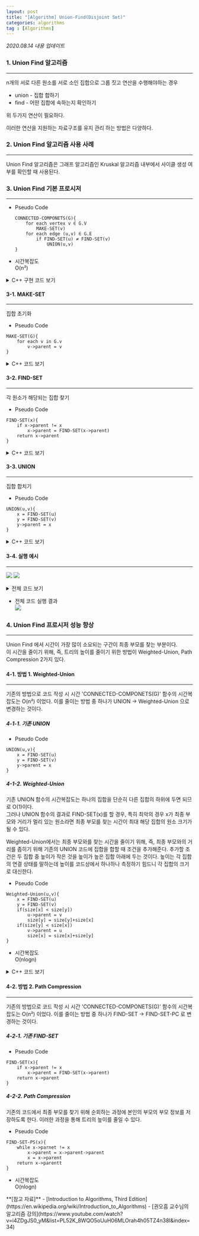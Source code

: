 ```yaml
---
layout: post
title: "[Algorithm] Union-Find(Disjoint Set)"
categories: algorithms
tag : [Algorithms]
---
```


_2020.08.14 내용 업데이트_

### 1. Union Find 알고리즘
---
n개의 서로 다른 원소를 서로 소인 집합으로 그룹 짓고 연산을 수행해야하는 경우  

- union - 집합 합하기  
- find - 어떤 집합에 속하는지 확인하기  

위 두가지 연산이 필요하다.  

이러한 연산을 지원하는 자료구조를 유지 관리 하는 방법은 다양하다.  

### 2. Union Find 알고리즘 사용 사례 
---
Union Find 알고리즘은 그래프 알고리즘인 Kruskal 알고리즘 내부에서 사이클 생성 여부를 확인할 때 사용된다.  

### 3. Union Find 기본 프로시저 
---
- Pseudo Code
    ```
    CONNECTED-COMPONETS(G){
        for each vertex v ∈ G.V
            MAKE-SET(v)
        for each edge (u,v) ∈ G.E
            if FIND-SET(u) ≠ FIND-SET(v)
                UNION(u,v)
    }
    ```

- 시간복잡도  
    O(n²)

<details>
<summary>C++ 구현 코드 보기</summary>
<div markdown="1">

```cpp
void CONNECTED_COMPONENTS(char vertex[], Edge *edge[], SetItem *set[]){
    for(int vIndex=0; vIndex<10; vIndex++){
        set = MAKE_SET(vIndex, vertex[vIndex], set);
    }
    for(int eIndex=0; eIndex<7; eIndex++){
        if(FIND_SET(edge[eIndex]->e1, set) != FIND_SET(edge[eIndex]->e2, set))
            set = UNION(edge[eIndex]->e1,edge[eIndex]->e2, set);
    }
    return;
}
```
</div>
</details>


#### 3-1. MAKE-SET 
---
집합 초기화 

- Pseudo Code
```
MAKE-SET(G){
    for each v in G.v
        v->parent = v
}
```

<details>
<summary>C++ 코드 보기</summary>
<div markdown="1">

```cpp
void MAKE_SET(int index, char in, SetItem **set){
    *(set+index) = new SetItem(in, in);
}
```
</div>
</details>

#### 3-2. FIND-SET
---
각 원소가 해당되는 집합 찾기 

- Pseudo Code
```
FIND-SET(x){
    if x->parent != x
        x->parent = FIND-SET(x->parent)
    return x->parent
}
```

<details>
<summary>C++ 코드 보기</summary>
<div markdown="1">

```cpp
char FIND_SET(char target, SetItem **set){
    // 구조체의 인덱스 찾는 부분 
    int targetIndex;
    for(int sIndex=0; sIndex<10; sIndex++){
        if(set[sIndex]->origin == target) {
            targetIndex = sIndex;
            break;
        }
    }
    // pseudo code에 맞춰 작성한 부분 
    if(set[targetIndex]->parent != set[targetIndex]->origin){
        set[targetIndex]->parent = FIND_SET(set[targetIndex]->parent, set);
    }
    return set[targetIndex]->parent;
}
```
</div>
</details>

#### 3-3. UNION
---
집합 합치기 

- Pseudo Code 
```
UNION(u,v){
    x = FIND-SET(u)
    y = FIND-SET(v)
    y->parent = x
}
```

<details>
<summary>C++ 코드 보기</summary>
<div markdown="1">

```cpp
void UNION(char e1, char e2, SetItem **set){
    char x = FIND_SET(e1, set);
    char y = FIND_SET(e2, set);
    int xIndex, yIndex;

    for(int sIndex=0; sIndex<10; sIndex++){
        if(set[sIndex]->origin == x)
            xIndex = sIndex;
        if(set[sIndex]->origin == y)
            yIndex = sIndex;
    }

    set[yIndex]->parent = x;
}
```
</div>
</details>

#### 3-4. 실행 예시  
---
![](https://krispediadot.github.io/assets/images/union_find_ex1.jpg)
![](https://krispediadot.github.io/assets/images/union_find_ex2.jpg)

<details>
<summary>전체 코드 보기</summary>
<div markdown="1">

```cpp
#include<iostream>

using namespace std;

struct Edge{
    char e1;
    char e2;
    Edge(char e1, char e2):e1(e1), e2(e2){}
};
struct SetItem{
    char origin;
    char parent;
    SetItem(char origin, char parent): origin(origin), parent(parent){}
};

char FIND_SET(char target, SetItem **set);

////////////////// 출력용 /////////////////////////////
///
void checkSet(SetItem *set[]){
    for(int i=0; i<10; i++)
        cout<<set[i]->origin<<" ";
    cout<<endl;
    for(int i=0; i<10; i++)
        cout<<set[i]->parent<<" ";
    cout<<endl;
}
void printSet(SetItem *set[]){
    bool done[10] = {false};
    bool head[10] = {false};
    for(int setIndex=0; setIndex<10; setIndex++){
        char headChar = set[setIndex]->parent;
        for(int subIndex=0; subIndex<10; subIndex++){
            if(set[subIndex]->origin == headChar)
                head[subIndex] = true;
        }
    }
    for(int index=0; index<10; index++){
        if(head[index]){
            char headChar = set[index]->origin;
            cout<<"{ ";
            for(int setIndex=0; setIndex<10; setIndex++){
                if(FIND_SET(set[setIndex]->origin, set) == headChar)
                    cout<<set[setIndex]->origin<<" ";
            }
            cout<<"} ";
        }
    }
    cout<<endl;
}
///
////////////////////////////////////////////////////////

void MAKE_SET(int index, char in, SetItem **set){
    *(set+index) = new SetItem(in, in);
}
char FIND_SET(char target, SetItem **set){
    int targetIndex;
    for(int sIndex=0; sIndex<10; sIndex++){
        if(set[sIndex]->origin == target) {
            targetIndex = sIndex;
            break;
        }
    }
    if(set[targetIndex]->parent != set[targetIndex]->origin){
        set[targetIndex]->parent = FIND_SET(set[targetIndex]->parent, set);
    }
    return set[targetIndex]->parent;
}
void UNION(char e1, char e2, SetItem **set){
    char x = FIND_SET(e1, set);
    char y = FIND_SET(e2, set);
    int xIndex, yIndex;

    for(int sIndex=0; sIndex<10; sIndex++){
        if(set[sIndex]->origin == x)
            xIndex = sIndex;
        if(set[sIndex]->origin == y)
            yIndex = sIndex;
    }

    set[yIndex]->parent = x;
}

void CONNECTED_COMPONENTS(char vertex[], Edge *edge[], SetItem *set[]){
    for(int vIndex=0; vIndex<10; vIndex++){
        MAKE_SET(vIndex, vertex[vIndex], set);
    }
    cout<<" INIT ";
    printSet(set);
    for(int eIndex=0; eIndex<7; eIndex++){
        if(FIND_SET(edge[eIndex]->e1, set) != FIND_SET(edge[eIndex]->e2, set))
            UNION(edge[eIndex]->e1,edge[eIndex]->e2, set);
        cout<<"("<<edge[eIndex]->e1<<'-'<<edge[eIndex]->e2<<") ";
        printSet(set);
        //checkSet(set);
    }
    return;
}

int main(){
    SetItem *set[10];
    char vertex[] = {'a','b','c','d','e','f','g','h','i','j'};
    Edge *edge[] = { new Edge('b','d'),
                    new Edge('e','g'),
                    new Edge('a','c'),
                    new Edge('h','i'),
                    new Edge('a','b'),
                    new Edge('e','f'),
                    new Edge('b','c')
                    };

    CONNECTED_COMPONENTS(vertex, edge, set);

    return 0;
}
```
</div>
</details>

- 전체 코드 실행 결과  
    ![](https://krispediadot.github.io/assets/images/union_find_ex3.jpg)

### 4. Union Find 프로시저 성능 향상
--- 

Union Find 에서 시간이 가장 많이 소요되는 구간이 최종 부모를 찾는 부분이다.  
이 시간을 줄이기 위해, 즉, 트리의 높이를 줄이기 위한 방법이 Weighted-Union, Path Compression 2가지 있다.  

#### 4-1. 방법 1. Weighted-Union 
---
기존의 방법으로 코드 작성 시 시간 'CONNECTED-COMPONETS(G)' 함수의 시간복잡도는 O(n²) 이었다. 이를 줄이는 방법 중 하나가 UNION -> Weighted-Union 으로 변경하는 것이다.  

##### 4-1-1. 기존 UNION

- Pseudo Code 
```
UNION(u,v){
    x = FIND-SET(u)
    y = FIND-SET(v)
    y->parent = x
}
```

##### 4-1-2. Weighted-Union

기존 UNION 함수의 시간복잡도는 하나의 집합을 단순히 다른 집합의 하위에 두면 되므로 O(1)이다.  
그러나 UNION 함수의 결과로 FIND-SET(x)를 할 경우, 특히 최악의 경우 x가 최종 부모와 거리가 멀리 있는 원소라면 최종 부모를 찾는 시간이 최대 해당 집합의 원소 크기가 될 수 있다.  

Weighted-Union에서는 최종 부모와를 찾는 시간을 줄이기 위해, 즉, 최종 부모와의 거리를 좁히기 위해 기존의 UNION 코드에 집합을 합할 때 조건을 추가해준다. 추가할 조건은 두 집합 중 높이가 작은 것을 높이가 높은 집합 아래에 두는 것이다. 높이는 각 집합의 연결 상태를 말하는데 높이를 코드상에서 하나하나 측정하기 힘드니 각 집합의 크기로 대신한다.  

- Pseudo Code
```
Weighted-Union(u,v){
    x = FIND-SET(u)
    y = FIND-SET(v)
    if(size[x] < size[y])
        u->parent = v
        size[y] = size[y]+size[x]
    if(size[y] < size[x])
        v->parent = u
        size[x] = size[x]+size[y]
}
```

- 시간복잡도  
O(nlogn)  

<details>
<summary>C++ 코드 보기</summary>
<div markdown="1">

```cpp
int size[10] = {1};

void Weighted_Union(char e1, char e2, SetItem **set){
    char x = FIND_SET(e1, set);
    char y = FIND_SET(e2, set);
    int xIndex, yIndex;

    for(int sIndex=0; sIndex<10; sIndex++){
        if(set[sIndex]->origin == x)
            xIndex = sIndex;
        if(set[sIndex]->origin == y)
            yIndex = sIndex;
    }

    if(size[xIndex] < size[yIndex]) {
        set[xIndex]->parent = y;
        size[y] = size[y] + size[x];
    }
    else{
        set[yIndex]->parent = x;
        size[x] = size[x] + size[y];
    }
}
```
</div>
</details>

#### 4-2. 방법 2. Path Compression
---
기존의 방법으로 코드 작성 시 시간 'CONNECTED-COMPONETS(G)' 함수의 시간복잡도는 O(n²) 이었다. 이를 줄이는 방법 중 하나가 FIND-SET -> FIND-SET-PC 로 변경하는 것이다. 

##### 4-2-1. 기존 FIND-SET
- Pseudo Code
```
FIND-SET(x){
    if x->parent != x
        x->parent = FIND-SET(x->parent)
    return x->parent
}
```

##### 4-2-2. Path Compression 

기존의 코드에서 최종 부모를 찾기 위해 순회하는 과정에 본인의 부모의 부모 정보를 저장하도록 한다. 이러한 과정을 통해 트리의 높이를 줄일 수 있다.  

- Pseudo Code
```
FIND-SET-PS(x){
    while x->parnet != x
        x->parent = x->parent->parent
        x = x->parent
    return x->parentt
}
```

- 시간복잡도  
O(nlogn)

<div class="divider"></div>
**[참고 자료]**
- [Introduction to Algorithms, Third Edition](https://en.wikipedia.org/wiki/Introduction_to_Algorithms)
- [권오흠 교수님의 알고리즘 강의](https://www.youtube.com/watch?v=i4ZDgJS0_yM&list=PL52K_8WQO5oUuH06MLOrah4h05TZ4n38l&index=34)